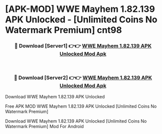 # [APK-MOD] WWE Mayhem 1.82.139 APK Unlocked - [Unlimited Coins No Watermark Premium] cnt98



<div align="center">
<h3>🔴 Download [Server1] 👉👉 <a href="https://momento.my/?title=WWE_Mayhem_1.82.139_APK_Unlocked">WWE Mayhem 1.82.139 APK Unlocked Mod Apk</a></h3><br>

<h3>🔴 Download [Server2] 👉👉 <a href="https://momento.my/?title=WWE_Mayhem_1.82.139_APK_Unlocked">WWE Mayhem 1.82.139 APK Unlocked Mod Apk</a></h3>
</div>



Download WWE Mayhem 1.82.139 APK Unlocked 

Free APK MOD WWE Mayhem 1.82.139 APK Unlocked [Unlimited Coins No Watermark Premium]

Download WWE Mayhem 1.82.139 APK Unlocked [Unlimited Coins No Watermark Premium] Mod For Android
